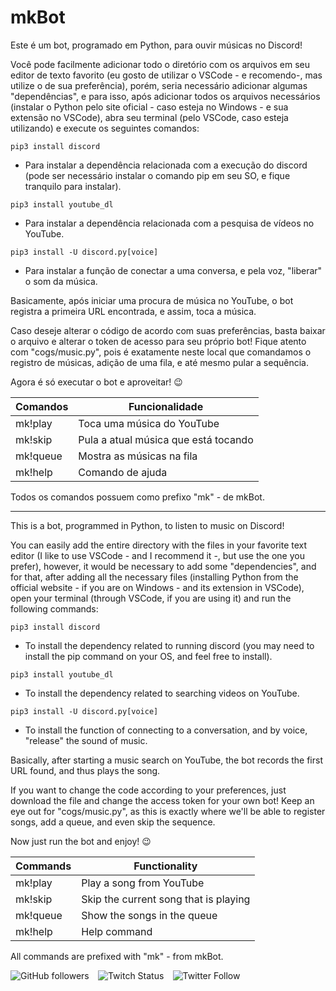 # mkBot

Este é um bot, programado em Python, para ouvir músicas no Discord!

Você pode facilmente adicionar todo o diretório com os arquivos em seu editor de texto favorito (eu gosto de utilizar o VSCode - e recomendo-, mas utilize o de sua preferência), porém, seria necessário adicionar algumas "dependências", e para isso, após adicionar todos os arquivos necessários (instalar o Python pelo site oficial - caso esteja no Windows - e sua extensão no VSCode), abra seu terminal (pelo VSCode, caso esteja utilizando) e execute os seguintes comandos: 

```
pip3 install discord
```

- Para instalar a dependência relacionada com a execução do discord (pode ser necessário instalar o comando pip em seu SO, e fique tranquilo para instalar).

```
pip3 install youtube_dl
```

- Para instalar a dependência relacionada com a pesquisa de vídeos no YouTube.

```
pip3 install -U discord.py[voice]
```

- Para instalar a função de conectar a uma conversa, e pela voz, "liberar" o som da música.

Basicamente, após iniciar uma procura de música no YouTube, o bot registra a primeira URL encontrada, e assim, toca a música.

Caso deseje alterar o código de acordo com suas preferências, basta baixar o arquivo e alterar o token de acesso para seu próprio bot! Fique atento com "cogs/music.py", pois é exatamente neste local que comandamos o registro de músicas, adição de uma fila, e até mesmo pular a sequência. 

Agora é só executar o bot e aproveitar! 😉

| Comandos                      | Funcionalidade                             |
| ----------------------------- | ---------------------------------------- |
| mk!play | Toca uma música do YouTube |
| mk!skip          | Pula a atual música que está tocando |
| mk!queue      | Mostra as músicas na fila        |
| mk!help        | Comando de ajuda |

Todos os comandos possuem como prefixo "mk" - de mkBot.

---

This is a bot, programmed in Python, to listen to music on Discord!

You can easily add the entire directory with the files in your favorite text editor (I like to use VSCode - and I recommend it -, but use the one you prefer), however, it would be necessary to add some "dependencies", and for that, after adding all the necessary files (installing Python from the official website - if you are on Windows - and its extension in VSCode), open your terminal (through VSCode, if you are using it) and run the following commands: 

```
pip3 install discord
```

- To install the dependency related to running discord (you may need to install the pip command on your OS, and feel free to install).

```
pip3 install youtube_dl
```

- To install the dependency related to searching videos on YouTube.

```
pip3 install -U discord.py[voice]
```

- To install the function of connecting to a conversation, and by voice, "release" the sound of music.

Basically, after starting a music search on YouTube, the bot records the first URL found, and thus plays the song.

If you want to change the code according to your preferences, just download the file and change the access token for your own bot! Keep an eye out for "cogs/music.py", as this is exactly where we'll be able to register songs, add a queue, and even skip the sequence.

Now just run the bot and enjoy! 😉

| Commands                      | Functionality                         |
| ----------------------------- | ---------------------------------------- |
| mk!play | Play a song from YouTube |
| mk!skip          | Skip the current song that is playing |
| mk!queue      | Show the songs in the queue       |
| mk!help        | Help command |

All commands are prefixed with "mk" - from mkBot.

<img alt="GitHub followers" src="https://img.shields.io/github/followers/lanjoni?style=social"> ⠀<img alt="Twitch Status" src="https://img.shields.io/twitch/status/holly1v4?style=social"> ⠀<img alt="Twitter Follow" src="https://img.shields.io/twitter/follow/gutolanjoni?style=social">
